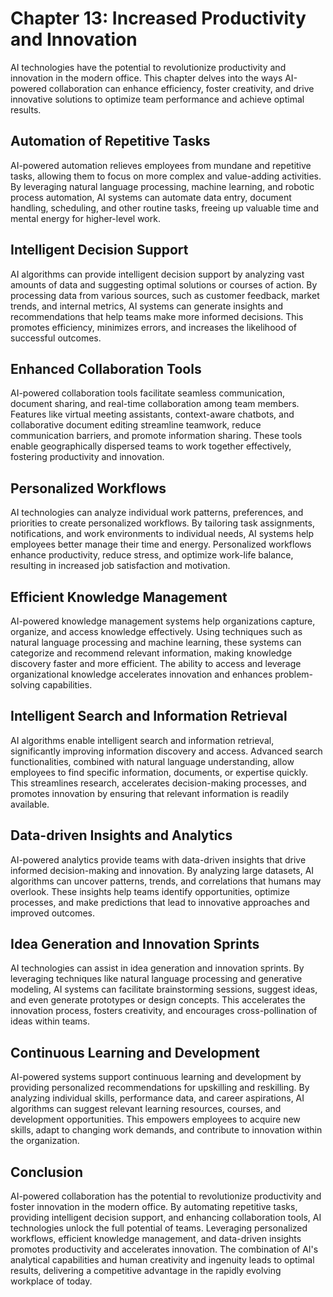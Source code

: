 Chapter 13: Increased Productivity and Innovation
=================================================

AI technologies have the potential to revolutionize productivity and innovation in the modern office. This chapter delves into the ways AI-powered collaboration can enhance efficiency, foster creativity, and drive innovative solutions to optimize team performance and achieve optimal results.

Automation of Repetitive Tasks
------------------------------

AI-powered automation relieves employees from mundane and repetitive tasks, allowing them to focus on more complex and value-adding activities. By leveraging natural language processing, machine learning, and robotic process automation, AI systems can automate data entry, document handling, scheduling, and other routine tasks, freeing up valuable time and mental energy for higher-level work.

Intelligent Decision Support
----------------------------

AI algorithms can provide intelligent decision support by analyzing vast amounts of data and suggesting optimal solutions or courses of action. By processing data from various sources, such as customer feedback, market trends, and internal metrics, AI systems can generate insights and recommendations that help teams make more informed decisions. This promotes efficiency, minimizes errors, and increases the likelihood of successful outcomes.

Enhanced Collaboration Tools
----------------------------

AI-powered collaboration tools facilitate seamless communication, document sharing, and real-time collaboration among team members. Features like virtual meeting assistants, context-aware chatbots, and collaborative document editing streamline teamwork, reduce communication barriers, and promote information sharing. These tools enable geographically dispersed teams to work together effectively, fostering productivity and innovation.

Personalized Workflows
----------------------

AI technologies can analyze individual work patterns, preferences, and priorities to create personalized workflows. By tailoring task assignments, notifications, and work environments to individual needs, AI systems help employees better manage their time and energy. Personalized workflows enhance productivity, reduce stress, and optimize work-life balance, resulting in increased job satisfaction and motivation.

Efficient Knowledge Management
------------------------------

AI-powered knowledge management systems help organizations capture, organize, and access knowledge effectively. Using techniques such as natural language processing and machine learning, these systems can categorize and recommend relevant information, making knowledge discovery faster and more efficient. The ability to access and leverage organizational knowledge accelerates innovation and enhances problem-solving capabilities.

Intelligent Search and Information Retrieval
--------------------------------------------

AI algorithms enable intelligent search and information retrieval, significantly improving information discovery and access. Advanced search functionalities, combined with natural language understanding, allow employees to find specific information, documents, or expertise quickly. This streamlines research, accelerates decision-making processes, and promotes innovation by ensuring that relevant information is readily available.

Data-driven Insights and Analytics
----------------------------------

AI-powered analytics provide teams with data-driven insights that drive informed decision-making and innovation. By analyzing large datasets, AI algorithms can uncover patterns, trends, and correlations that humans may overlook. These insights help teams identify opportunities, optimize processes, and make predictions that lead to innovative approaches and improved outcomes.

Idea Generation and Innovation Sprints
--------------------------------------

AI technologies can assist in idea generation and innovation sprints. By leveraging techniques like natural language processing and generative modeling, AI systems can facilitate brainstorming sessions, suggest ideas, and even generate prototypes or design concepts. This accelerates the innovation process, fosters creativity, and encourages cross-pollination of ideas within teams.

Continuous Learning and Development
-----------------------------------

AI-powered systems support continuous learning and development by providing personalized recommendations for upskilling and reskilling. By analyzing individual skills, performance data, and career aspirations, AI algorithms can suggest relevant learning resources, courses, and development opportunities. This empowers employees to acquire new skills, adapt to changing work demands, and contribute to innovation within the organization.

Conclusion
----------

AI-powered collaboration has the potential to revolutionize productivity and foster innovation in the modern office. By automating repetitive tasks, providing intelligent decision support, and enhancing collaboration tools, AI technologies unlock the full potential of teams. Leveraging personalized workflows, efficient knowledge management, and data-driven insights promotes productivity and accelerates innovation. The combination of AI's analytical capabilities and human creativity and ingenuity leads to optimal results, delivering a competitive advantage in the rapidly evolving workplace of today.
